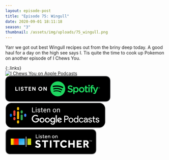 ```yaml
---
layout: episode-post
title: "Episode 75: Wingull"
date: 2020-09-01 18:11:18
season: "3"
thumbnail: /assets/img/uploads/75_wingull.png
---
```

Yarr we got out best Wingull recipes out from the briny deep today. A good haul for a day on the high see says I. Tis quite the time to cook up Pokemon on another episode of I Chews You.

{:.links}  
[![I Chews You on Apple Podcasts](https://linkmaker.itunes.apple.com/en-us/badge-lrg.svg?releaseDate=2019-04-16T00:00:00Z&kind=podcast&bubble=podcasts)](https://podcasts.apple.com/us/podcast/75-wingull/id1455409177?i=1000489772736)  [![I Chews You on Spotify](/assets/img/uploads/spotify-badge-button.svg)](https://open.spotify.com/episode/7cm58fqasxmzroVOijwfZi)  [![I Chews You on Google Podcasts](/assets/img/uploads/google-podcasts-badge-button.svg)](https://podcasts.google.com/feed/aHR0cHM6Ly9pY2hld3N5b3UubGlic3luLmNvbS9yc3M/episode/NmM4ZWM0MTMtOGEwNS00ZWY0LWI1MzgtOGY2ZGNjNWIwYzRk?sa=X&ved=2ahUKEwib5vWjsOzrAhVNUs0KHQsmCNQQkfYCegQIARAF)  [![I Chews You on Stitcher](/assets/img/uploads/stitcher-badge-button.svg)](https://www.stitcher.com/s?eid=77382956)